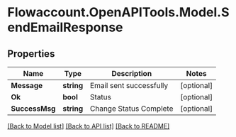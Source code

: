 
# Flowaccount.OpenAPITools.Model.SendEmailResponse

## Properties

Name | Type | Description | Notes
------------ | ------------- | ------------- | -------------
**Message** | **string** | Email sent successfully | [optional] 
**Ok** | **bool** | Status | [optional] 
**SuccessMsg** | **string** | Change Status Complete | [optional] 

[[Back to Model list]](../README.md#documentation-for-models)
[[Back to API list]](../README.md#documentation-for-api-endpoints)
[[Back to README]](../README.md)

